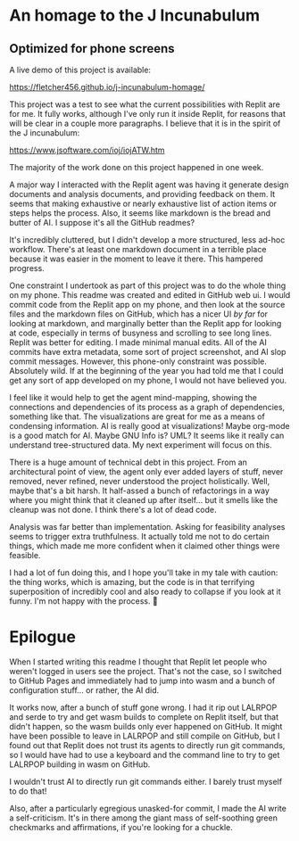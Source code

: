 # An homage to the J Incunabulum

## Optimized for phone screens

A live demo of this project is available:

https://fletcher456.github.io/j-incunabulum-homage/

This project was a test to see what the current possibilities with Replit are for me. It fully works, although I've only run it inside Replit, for reasons that will be clear in a couple more paragraphs. I believe that it is in the spirit of the J incunabulum:

https://www.jsoftware.com/ioj/iojATW.htm

The majority of the work done on this project happened in one week.

A major way I interacted with the Replit agent was having it generate design documents and analysis documents, and providing feedback on them. It seems that making exhaustive or nearly exhaustive list of action items or steps helps the process. Also, it seems like markdown is the bread and butter of AI. I suppose it's all the GitHub readmes? 

It's incredibly cluttered, but I didn't develop a more structured, less ad-hoc workflow. There's at least one markdown document in a terrible place because it was easier in the moment to leave it there. This hampered progress.

One constraint I undertook as part of this project was to do the whole thing on my phone. This readme was created and edited in GitHub web ui. I would commit code from the Replit app on my phone, and then look at the source files and the markdown files on GitHub, which has a nicer UI _by far_ for looking at markdown, and marginally better than the Replit app for looking at code, especially in terms of busyness and scrolling to see long lines. Replit was better for editing. I made minimal manual edits. All of the AI commits have extra metadata, some sort of project screenshot, and AI slop commit messages. However, this phone-only constraint was possible. Absolutely wild. If at the beginning of the year you had told me that I could get any sort of app developed on my phone, I would not have believed you.

I feel like it would help to get the agent mind-mapping, showing the connections and dependencies of its process as a graph of dependencies, something like that. The visualizations are great for me as a means of condensing information. AI is really good at visualizations! Maybe org-mode is a good match for AI. Maybe GNU Info is? UML? It seems like it really can understand tree-structured data. My next experiment will focus on this.

There is a huge amount of technical debt in this project. From an architectural point of view, the agent only ever added layers of stuff, never removed, never refined, never understood the project holistically. Well, maybe that's a bit harsh. It half-assed a bunch of refactorings in a way where you might think that it cleaned up after itself... but it smells like the cleanup was not done. I think there's a lot of dead code.

Analysis was far better than implementation. Asking for feasibility analyses seems to trigger extra truthfulness. It actually told me not to do certain things, which made me more confident when it claimed other things were feasible.

I had a lot of fun doing this, and I hope you'll take in my tale with caution: the thing works, which is amazing, but the code is in that terrifying superposition of incredibly cool and also ready to collapse if you look at it funny. I'm not happy with the process. 🤷

# Epilogue

When I started writing this readme I thought that Replit let people who weren't logged in users see the project. That's not the case, so I switched to GitHub Pages and immediately had to jump into wasm and a bunch of configuration stuff... or rather, the AI did.

It works now, after a bunch of stuff gone wrong. I had it rip out LALRPOP and serde to try and get wasm builds to complete on Replit itself, but that didn't happen, so the wasm builds only ever happened on GitHub. It might have been possible to leave in LALRPOP and still compile on GitHub, but I found out that Replit does not trust its agents to directly run git commands, so I would have had to use a keyboard and the command line to try to get LALRPOP building in wasm on GitHub.

I wouldn't trust AI to directly run git commands either. I barely trust myself to do that!

Also, after a particularly egregious unasked-for commit, I made the AI write a self-criticism. It's in there among the giant mass of self-soothing green checkmarks and affirmations, if you're looking for a chuckle.
